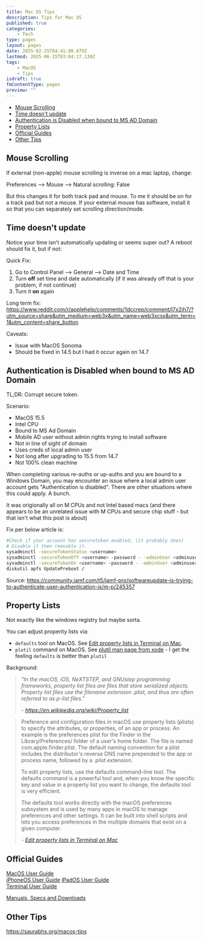 ```yaml
---
title: Mac OS Tips
description: Tips for Mac OS
published: true
categories:
    - Tech
type: pages
layout: pages
date: 2025-02-25T04:41:08.679Z
lastmod: 2025-06-15T03:04:17.130Z
tags:
    - MacOS
    - Tips
isdraft: true
fmContentType: pages
preview: ""
---
```


<!--- cSpell:disable --->
* [Mouse Scrolling](#mouse-scrolling)
* [Time doesn't update](#time-doesnt-update)
* [Authentication is Disabled when bound to MS AD Domain](#authentication-is-disabled-when-bound-to-ms-ad-domain)
* [Property Lists](#property-lists)
* [Official Guides](#official-guides)
* [Other Tips](#other-tips)
<!--- cSpell:enable --->

## Mouse Scrolling

If external (non-apple) mouse scrolling is inverse on a mac laptop, change:

Preferences --> Mouse --> Natural scrolling: False

But this changes it for both track pad and mouse. To me it should be on for a track pad but not a mouse. If your external mouse has software, install it so that you can separately set scrolling direction/mode.

## Time doesn't update

Notice your time isn't automatically updating or seems super out? A reboot should fix it, but if not:

Quick Fix:

1. Go to Control Panel --> General --> Date and Time
2. Turn **off** set time and date automatically (if it was already off that is your problem, if not continue)
3. Turn it **on** again

Long term fix:
<https://www.reddit.com/r/applehelp/comments/1dccrep/comment/l7x2ih7/?utm_source=share&utm_medium=web3x&utm_name=web3xcss&utm_term=1&utm_content=share_button>

Caveats:

* Issue with MacOS Sonoma
* Should be fixed in 14.5 but I had it occur again on 14.7

## Authentication is Disabled when bound to MS AD Domain

TL;DR: Corrupt secure token.

Scenario:

* MacOS 15.5
* Intel CPU
* Bound to MS Ad Domain
* Mobile AD user without admin rights trying to install software
* Not in line of sight of domain
* Uses creds of local admin user
* Not long after upgrading to 15.5 from 14.7
* Not 100% clean machine

When completing various re-auths or up-auths and you are bound to a Windows Domain, you may encounter an issue where a local admin user account gets "Authentication is disabled". There are other situations where this could apply. A bunch.

It was origionally all on M CPUs and not Intel based macs (and there appears to be an unrelated issue with M CPUs and secure chip stuff - but that isn't what this post is about)

Fix per below article is:

```bash
#Check if your account has securetoken enabled, (it probably does)
# Disable it then reenable it.
sysadminctl -secureTokenStatus <username>
sysadminctl -secureTokenOff <username> -password - -adminUser <adminusername> -adminPassword -
sysadminctl -secureTokenOn <username> -password - -adminUser <adminusername> -adminPassword -
diskutil apfs UpdatePreboot /
```

Source: <https://community.jamf.com/t5/jamf-pro/softwareupdate-is-trying-to-authenticate-user-authentication-is/m-p/245357>

## Property Lists

Not exactly like the windows registry but maybe sorta.

You can adjust properity lists via:

* `defaults` tool on MacOS. See [Edit property lists in Terminal on Mac](https://support.apple.com/en-au/guide/terminal/apda49a1bb2-577e-4721-8f25-ffc0836f6997/mac).
* `plutil` command on MacOS. See [plutil man page from xode](https://keith.github.io/xcode-man-pages/plutil.1.html) - I get the feeling `defaults` is better than `plutil`

Background:

> *"In the macOS, iOS, NeXTSTEP, and GNUstep programming frameworks, property list files are files that store serialized objects. Property list files use the filename extension .plist, and thus are often referred to as p-list files."*
>
> \- *<https://en.wikipedia.org/wiki/Property_list>*

> Preference and configuration files in macOS use property lists (plists) to specify the attributes, or properties, of an app or process. An example is the preferences plist for the Finder in the Library/Preferences/ folder of a user's home folder. The file is named com.apple.finder.plist. The default naming convention for a plist includes the distributor's reverse DNS name prepended to the app or process name, followed by a .plist extension.
>
> To edit property lists, use the defaults command-line tool. The defaults command is a powerful tool and, when you know the specific key and value in a property list you want to change, the defaults tool is very efficient.
>
> The defaults tool works directly with the macOS preferences subsystem and is used by many apps in macOS to manage preferences and other settings. It can be built into shell scripts and lets you access preferences in the multiple domains that exist on a given computer.
>
> \- *[Edit property lists in Terminal on Mac](https://support.apple.com/en-au/guide/terminal/apda49a1bb2-577e-4721-8f25-ffc0836f6997/mac)*

## Official Guides

[MacOS User Guide](https://support.apple.com/en-au/guide/mac-help/welcome/mac)\
[iPhoneOS User Guide](https://support.apple.com/en-au/guide/iphone/welcome/ios)
[iPadOS User Guide](https://support.apple.com/en-us/guide/ipad/welcome/ipados)\
[Terminal User Guide](https://support.apple.com/en-au/guide/terminal/welcome/mac)

[Manuals, Specs and Downloads](https://support.apple.com/en-au/docs)

## Other Tips

<https://saurabhs.org/macos-tips>
